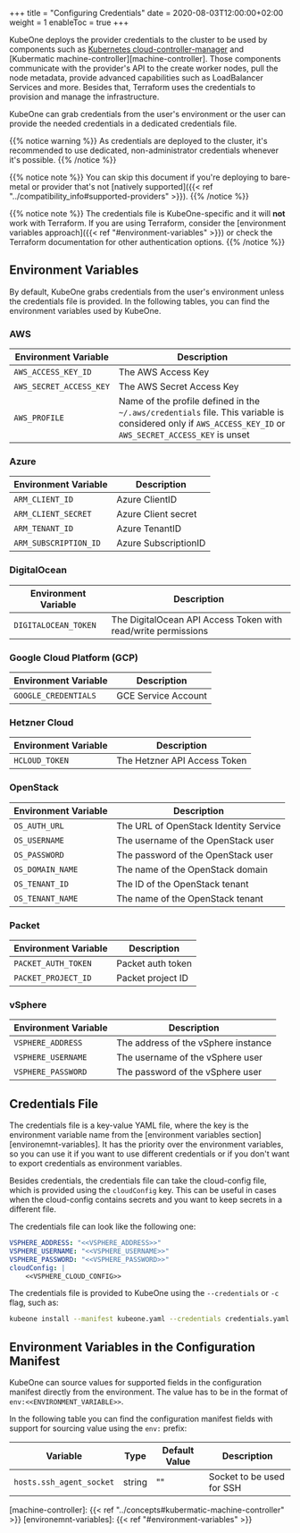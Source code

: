 +++
title = "Configuring Credentials"
date = 2020-08-03T12:00:00+02:00
weight = 1
enableToc = true
+++

KubeOne deploys the provider credentials to the cluster to be used by
components such as
[Kubernetes cloud-controller-manager][cloud-controller-manager] and 
[Kubermatic machine-controller][machine-controller]. Those components
communicate with the provider's API to the create worker nodes, pull the node
metadata, provide advanced capabilities such as LoadBalancer Services and more.
Besides that, Terraform uses the credentials to provision and manage the
infrastructure.

KubeOne can grab credentials from the user's environment or the user can
provide the needed credentials in a dedicated credentials file.

{{% notice warning %}}
As credentials are deployed to the cluster, it's recommended to use
dedicated, non-administrator credentials whenever it's possible.
{{% /notice %}}

{{% notice note %}}
You can skip this document if you're deploying to bare-metal or provider that's
not [natively supported]({{< ref "../compatibility_info#supported-providers" >}}).
{{% /notice %}}

{{% notice note %}}
The credentials file is KubeOne-specific and it will **not** work with
Terraform. If you are using Terraform, consider the
[environment variables approach]({{< ref "#environment-variables" >}}) or check
the Terraform documentation for other authentication options.
{{% /notice %}}

## Environment Variables

By default, KubeOne grabs credentials from the user's environment unless the
credentials file is provided. In the following tables, you can find the 
environment variables used by KubeOne.

### AWS

| Environment Variable    | Description                                                                                                                                           |
| ----------------------- | ----------------------------------------------------------------------------------------------------------------------------------------------------- |
| `AWS_ACCESS_KEY_ID`     | The AWS Access Key                                                                                                                                    |
| `AWS_SECRET_ACCESS_KEY` | The AWS Secret Access Key                                                                                            |
| `AWS_PROFILE`           | Name of the profile defined in the `~/.aws/credentials` file. This variable is considered only if `AWS_ACCESS_KEY_ID` or `AWS_SECRET_ACCESS_KEY` is unset |

### Azure

| Environment Variable  | Description          |
| --------------------- | -------------------- |
| `ARM_CLIENT_ID`       | Azure ClientID       |
| `ARM_CLIENT_SECRET`   | Azure Client secret  |
| `ARM_TENANT_ID`       | Azure TenantID       |
| `ARM_SUBSCRIPTION_ID` | Azure SubscriptionID |

### DigitalOcean

| Environment Variable | Description                                                                                                                         |
| -------------------- | ----------------------------------------------------------------------------------------------------------------------------------- |
| `DIGITALOCEAN_TOKEN` | The DigitalOcean API Access Token with read/write permissions |

### Google Cloud Platform (GCP)

| Environment Variable | Description         |
| -------------------- | ------------------- |
| `GOOGLE_CREDENTIALS` | GCE Service Account |

### Hetzner Cloud

| Environment Variable | Description                                                       |
| -------------------- | ----------------------------------------------------------------- |
| `HCLOUD_TOKEN`       | The Hetzner API Access Token |

### OpenStack

| Environment Variable | Description                           |
| -------------------- | ------------------------------------- |
| `OS_AUTH_URL`        | The URL of OpenStack Identity Service |
| `OS_USERNAME`        | The username of the OpenStack user    |
| `OS_PASSWORD`        | The password of the OpenStack user    |
| `OS_DOMAIN_NAME`     | The name of the OpenStack domain      |
| `OS_TENANT_ID`       | The ID of the OpenStack tenant        |
| `OS_TENANT_NAME`     | The name of the OpenStack tenant      |

### Packet

| Environment Variable | Description       |
| -------------------- | ----------------- |
| `PACKET_AUTH_TOKEN`  | Packet auth token |
| `PACKET_PROJECT_ID`  | Packet project ID |

### vSphere

| Environment Variable | Description                         |
| -------------------- | ----------------------------------- |
| `VSPHERE_ADDRESS`    | The address of the vSphere instance |
| `VSPHERE_USERNAME`   | The username of the vSphere user    |
| `VSPHERE_PASSWORD`   | The password of the vSphere user    |

## Credentials File

The credentials file is a key-value YAML file, where the key is the environment
variable name from the [environment variables section][environemnt-variables].
It has the priority over the environment variables, so you can use it if you
want to use different credentials or if you don't want to export credentials
as environment variables.

Besides credentials, the credentials file can take the cloud-config file, which
is provided using the `cloudConfig` key. This can be useful in cases when the
cloud-config contains secrets and you want to keep secrets in a different file.

The credentials file can look like the following one:

```yaml
VSPHERE_ADDRESS: "<<VSPHERE_ADDRESS>>"
VSPHERE_USERNAME: "<<VSPHERE_USERNAME>>"
VSPHERE_PASSWORD: "<<VSPHERE_PASSWORD>>"
cloudConfig: |
    <<VSPHERE_CLOUD_CONFIG>>
```

The credentials file is provided to KubeOne using the `--credentials` or `-c`
flag, such as:

```bash
kubeone install --manifest kubeone.yaml --credentials credentials.yaml -t tf.json
```

## Environment Variables in the Configuration Manifest

KubeOne can source values for supported fields in the configuration manifest
directly from the environment. The value has to be in the format of
`env:<<ENVIRONMENT_VARIABLE>>`.

In the following table you can find the configuration manifest fields with
support for sourcing value using the `env:` prefix:

| Variable                 | Type   | Default Value | Description               |
| ------------------------ | ------ | ------------- | ------------------------- |
| `hosts.ssh_agent_socket` | string | ""            | Socket to be used for SSH |

[cloud-controller-manager]: https://kubernetes.io/docs/concepts/architecture/cloud-controller/
[machine-controller]: {{< ref "../concepts#kubermatic-machine-controller" >}}
[environemnt-variables]: {{< ref "#environment-variables" >}}
